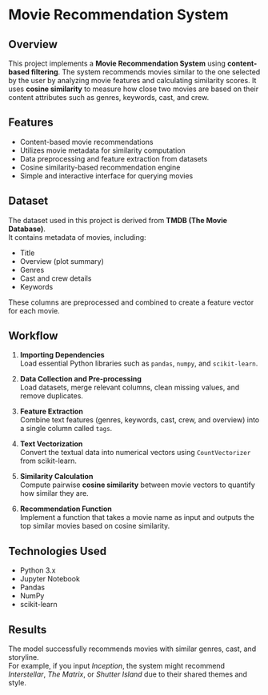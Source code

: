 # Movie Recommendation System

## Overview
This project implements a **Movie Recommendation System** using **content-based filtering**. The system recommends movies similar to the one selected by the user by analyzing movie features and calculating similarity scores. It uses **cosine similarity** to measure how close two movies are based on their content attributes such as genres, keywords, cast, and crew.

## Features
- Content-based movie recommendations  
- Utilizes movie metadata for similarity computation  
- Data preprocessing and feature extraction from datasets  
- Cosine similarity-based recommendation engine  
- Simple and interactive interface for querying movies  

## Dataset
The dataset used in this project is derived from **TMDB (The Movie Database)**.  
It contains metadata of movies, including:
- Title  
- Overview (plot summary)  
- Genres  
- Cast and crew details  
- Keywords  

These columns are preprocessed and combined to create a feature vector for each movie.

## Workflow
1. **Importing Dependencies**  
   Load essential Python libraries such as `pandas`, `numpy`, and `scikit-learn`.

2. **Data Collection and Pre-processing**  
   Load datasets, merge relevant columns, clean missing values, and remove duplicates.

3. **Feature Extraction**  
   Combine text features (genres, keywords, cast, crew, and overview) into a single column called `tags`.

4. **Text Vectorization**  
   Convert the textual data into numerical vectors using `CountVectorizer` from scikit-learn.

5. **Similarity Calculation**  
   Compute pairwise **cosine similarity** between movie vectors to quantify how similar they are.

6. **Recommendation Function**  
   Implement a function that takes a movie name as input and outputs the top similar movies based on cosine similarity.

## Technologies Used
- Python 3.x  
- Jupyter Notebook  
- Pandas  
- NumPy  
- scikit-learn  

## Results
The model successfully recommends movies with similar genres, cast, and storyline.  
For example, if you input *Inception*, the system might recommend *Interstellar*, *The Matrix*, or *Shutter Island* due to their shared themes and style.
